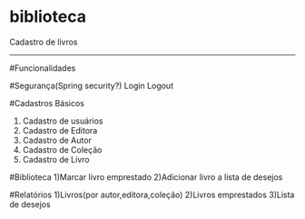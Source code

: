 # biblioteca
Cadastro de livros 

-----------------------------------------------------

#Funcionalidades

#Segurança(Spring security?)
  Login
  Logout
  
  #Cadastros Básicos
  1) Cadastro de usuários 
  2) Cadastro de Editora
  3) Cadastro de Autor
  4) Cadastro de Coleção 
  5) Cadastro de Livro

  #Biblioteca
  1)Marcar livro emprestado
  2)Adicionar livro a lista de desejos
  
  #Relatórios
  1)Livros(por autor,editora,coleção)
  2)Livros emprestados
  3)Lista de desejos
  

